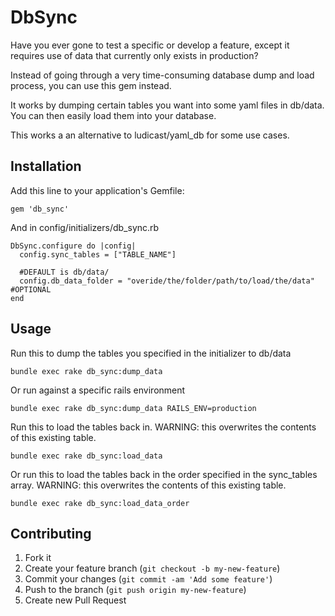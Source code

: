 # DbSync

Have you ever gone to test a specific or develop a feature, except it requires use of data that currently only exists in production?   

Instead of going through a very time-consuming database dump and load process, you can use this gem instead.

It works by dumping certain tables you want into some yaml files in db/data.  You can then easily load them into your database.  

This works a an alternative to ludicast/yaml_db for some use cases.

## Installation

Add this line to your application's Gemfile:

    gem 'db_sync'


And in config/initializers/db_sync.rb

    DbSync.configure do |config|
      config.sync_tables = ["TABLE_NAME"]

      #DEFAULT is db/data/
      config.db_data_folder = "overide/the/folder/path/to/load/the/data" #OPTIONAL
    end

## Usage

Run this to dump the tables you specified in the initializer to db/data

    bundle exec rake db_sync:dump_data

Or run against a specific rails environment

    bundle exec rake db_sync:dump_data RAILS_ENV=production

Run this to load the tables back in.
WARNING: this overwrites the contents of this existing table.  

    bundle exec rake db_sync:load_data

Or run this to load the tables back in the order specified in the sync_tables array.
WARNING: this overwrites the contents of this existing table.  

    bundle exec rake db_sync:load_data_order

## Contributing

1. Fork it
2. Create your feature branch (`git checkout -b my-new-feature`)
3. Commit your changes (`git commit -am 'Add some feature'`)
4. Push to the branch (`git push origin my-new-feature`)
5. Create new Pull Request
